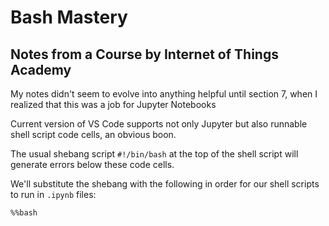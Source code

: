 # Bash Mastery

## Notes from a Course by Internet of Things Academy

My notes didn't seem to evolve into anything helpful until
section 7, when I realized that this was a job for Jupyter Notebooks

Current version of VS Code supports not only Jupyter but also
runnable shell script code cells, an obvious boon.

The usual shebang script `#!/bin/bash` at the top of the shell script will generate errors below these code cells.

We'll substitute the shebang with the following in order for our shell scripts to run in `.ipynb` files:

``` bash
%%bash
```
